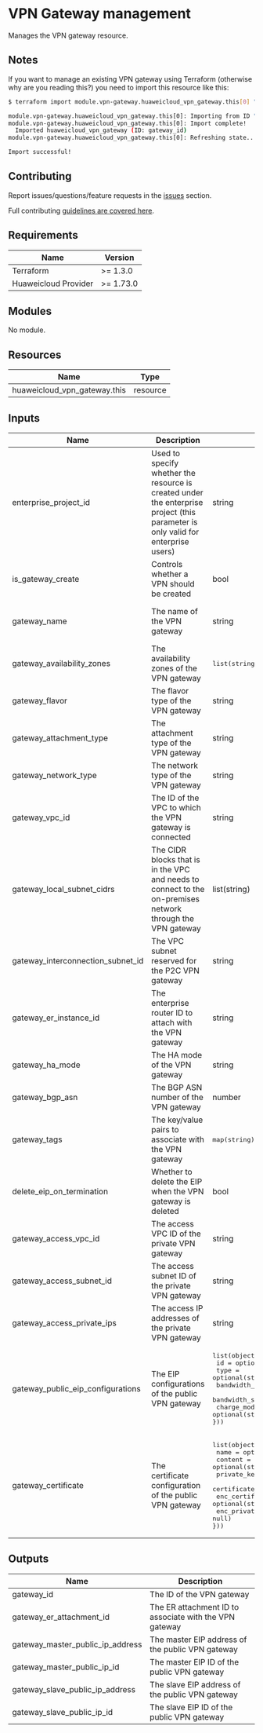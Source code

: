 # VPN Gateway management

Manages the VPN gateway resource.

## Notes

If you want to manage an existing VPN gateway using Terraform (otherwise why are you reading this?) you need to import
this resource like this:

```bash
$ terraform import module.vpn-gateway.huaweicloud_vpn_gateway.this[0] "gateway_id"

module.vpn-gateway.huaweicloud_vpn_gateway.this[0]: Importing from ID "gateway_id"...
module.vpn-gateway.huaweicloud_vpn_gateway.this[0]: Import complete!
  Imported huaweicloud_vpn_gateway (ID: gateway_id)
module.vpn-gateway.huaweicloud_vpn_gateway.this[0]: Refreshing state... (ID: gateway_id)

Import successful!
```

## Contributing

Report issues/questions/feature requests in the [issues](https://github.com/terraform-huaweicloud-modules/terraform-huaweicloud-vpn/issues/new)
section.

Full contributing [guidelines are covered here](../../github/how_to_contribute.md).

## Requirements

| Name | Version |
|------|---------|
| Terraform | >= 1.3.0 |
| Huaweicloud Provider | >= 1.73.0 |

## Modules

No module.

## Resources

| Name | Type |
|------|------|
| huaweicloud_vpn_gateway.this | resource |

## Inputs

<!-- markdownlint-disable MD013 -->
| Name | Description | Type | Default | Required |
|------|-------------|------|:-------:|:--------:|
| enterprise_project_id | Used to specify whether the resource is created under the enterprise project (this parameter is only valid for enterprise users) | string | "" | N |
| is_gateway_create | Controls whether a VPN should be created | bool | true | N |
| gateway_name | The name of the VPN gateway | string | "" | Y (Unless is_gateway_create is specified as false) |
| gateway_availability_zones | The availability zones of the VPN gateway | <pre>list(string)</pre> | <pre>[]</pre> | Y (Unless is_gateway_create is specified as false) |
| gateway_flavor | The flavor type of the VPN gateway | string | "Basic" | N |
| gateway_attachment_type | The attachment type of the VPN gateway | string | "vpc" | N |
| gateway_network_type | The network type of the VPN gateway | string | "public" | N |
| gateway_vpc_id | The ID of the VPC to which the VPN gateway is connected | string | "" | N |
| gateway_local_subnet_cidrs | The CIDR blocks that is in the VPC and needs to connect to the on-premises network through the VPN gateway | list(string) | <pre>[]</pre> | N |
| gateway_interconnection_subnet_id | The VPC subnet reserved for the P2C VPN gateway | string | "" | N |
| gateway_er_instance_id | The enterprise router ID to attach with the VPN gateway | string | "" | N |
| gateway_ha_mode | The HA mode of the VPN gateway | string | "active-active" | N |
| gateway_bgp_asn | The BGP ASN number of the VPN gateway | number | null | N |
| gateway_tags | The key/value pairs to associate with the VPN gateway | <pre>map(string)</pre> | <pre>{}</pre> | N |
| delete_eip_on_termination | Whether to delete the EIP when the VPN gateway is deleted | bool | null | N |
| gateway_access_vpc_id | The access VPC ID of the private VPN gateway | string | "" | N |
| gateway_access_subnet_id | The access subnet ID of the private VPN gateway | string | "" | N |
| gateway_access_private_ips | The access IP addresses of the private VPN gateway | string | "" | N |
| gateway_public_eip_configurations | The EIP configurations of the public VPN gateway | <pre>list(object({<br>  id             = optional(string, null)<br>  type           = optional(string, null)<br>  bandwidth_name = optional(string, null)<br>  bandwidth_size = optional(number, null)<br>  charge_mode    = optional(string, null)<br>}))</pre> | <pre>[]</pre> | N |
| gateway_certificate | The certificate configuration of the public VPN gateway | <pre>list(object({<br>  name              = optional(string, null)<br>  content           = optional(string, null)<br>  private_key       = optional(string, null)<br>  certificate_chain = optional(string, null)<br>  enc_certificate   = optional(string, null)<br>  enc_private_key   = optional(string, null)<br>}))</pre> | <pre>[]</pre> | N |
<!-- markdownlint-enable MD013 -->

## Outputs

| Name | Description |
|------|-------------|
| gateway_id | The ID of the VPN gateway |
| gateway_er_attachment_id | The ER attachment ID to associate with the VPN gateway |
| gateway_master_public_ip_address | The master EIP address of the public VPN gateway |
| gateway_master_public_ip_id | The master EIP ID of the public VPN gateway |
| gateway_slave_public_ip_address | The slave EIP address of the public VPN gateway |
| gateway_slave_public_ip_id | The slave EIP ID of the public VPN gateway |
